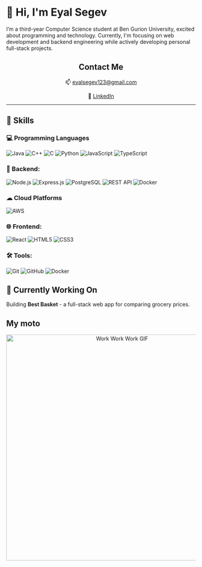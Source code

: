 # 👋 Hi, I'm Eyal Segev

I’m a third-year Computer Science student at Ben Gurion University, excited about programming and technology. Currently, I'm focusing on web development and backend engineering while actively developing personal full-stack projects.

<!-- Contact Information -->
<div align="center">
  <h2>Contact Me</h2>
  <p>📫 <a href="mailto:eyalsegev123@gmail.com">eyalsegev123@gmail.com</a></p>
  <p>💼 <a href="https://www.linkedin.com/in/eyal-segev/">LinkedIn</a></p>
</div>

---

## 🔧 Skills

### 💻 Programming Languages
![Java](https://img.shields.io/badge/Java-ED8B00?style=flat-square&logo=java&logoColor=white&logoSize=30)
![C++](https://img.shields.io/badge/C++-00599C?style=flat-square&logo=c%2B%2B&logoColor=white&logoSize=30)
![C](https://img.shields.io/badge/C-A8B400?style=flat-square&logo=c&logoColor=white&logoSize=30)
![Python](https://img.shields.io/badge/Python-3776AB?style=flat-square&logo=python&logoColor=white&logoSize=30)
![JavaScript](https://img.shields.io/badge/JavaScript-F7DF1E?style=flat-square&logo=javascript&logoColor=black&logoSize=30)
![TypeScript](https://img.shields.io/badge/TypeScript-007ACC?style=flat-square&logo=typescript&logoColor=white&logoSize=30)

### 🚀 Backend:
<p align="left">
  <img src="https://img.shields.io/badge/Node.js-339933?style=flat-square&logo=nodedotjs&logoColor=white&logoSize=30" alt="Node.js"/>
  <img src="https://img.shields.io/badge/Express.js-000000?style=flat-square&logo=express&logoColor=white&logoSize=30" alt="Express.js"/>
  <img src="https://img.shields.io/badge/PostgreSQL-4169E1?style=flat-square&logo=postgresql&logoColor=white&logoSize=30" alt="PostgreSQL"/>
  <img src="https://img.shields.io/badge/REST-02569B?style=flat-square&logo=restapi&logoColor=white&logoSize=30" alt="REST API"/>
  <img src="https://img.shields.io/badge/Docker-2496ED?style=flat-square&logo=docker&logoColor=white&logoSize=30" alt="Docker"/>
</p>

### ☁ Cloud Platforms
<p align="left">
  <img src="https://img.shields.io/badge/AWS-FF9900?style=flat-square&logo=amazonaws&logoColor=white&logoSize=30" alt="AWS"/>
</p>

### 🌐 Frontend:
<p align="left">
  <img src="https://img.shields.io/badge/React-61DAFB?style=flat-square&logo=react&logoColor=black&logoSize=30" alt="React"/>
  <img src="https://img.shields.io/badge/HTML5-E34F26?style=flat-square&logo=html5&logoColor=white&logoSize=30" alt="HTML5"/>
  <img src="https://img.shields.io/badge/CSS3-1572B6?style=flat-square&logo=css3&logoColor=white&logoSize=30" alt="CSS3"/>
</p>

### 🛠 Tools:
<p align="left">
  <img src="https://img.shields.io/badge/Git-F05032?style=flat-square&logo=git&logoColor=white&logoSize=30" alt="Git"/>
  <img src="https://img.shields.io/badge/GitHub-181717?style=flat-square&logo=github&logoColor=white&logoSize=30" alt="GitHub"/>
  <img src="https://img.shields.io/badge/Docker-2496ED?style=flat-square&logo=docker&logoColor=white&logoSize=30" alt="Docker"/>
</p>


## 🎯 Currently Working On
Building **Best Basket** - a full-stack web app for comparing grocery prices.

## My moto

<div align="center">
  <img src="https://media1.tenor.com/m/c7IZhDj_OdcAAAAd/work-work-work-work.gif" alt="Work Work Work GIF" width="600"/>
</div>

